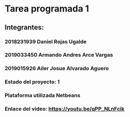 # Tarea programada 1
## Integrantes:
### 2018231939 Daniel Rojas Ugalde
### 2019033450 Armando Andres Arce Vargas
### 2019015926 Ailer Josue Alvarado Aguero 
### Estado del proyecto: 1
### Plataforma utilizada Netbeans
### Enlace del video: https://youtu.be/qPP_NLnFcik

